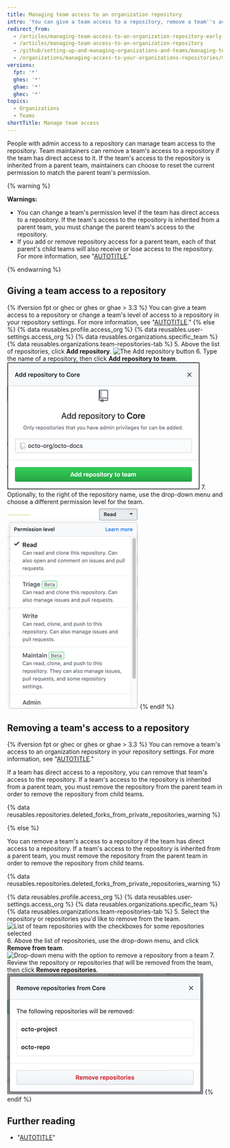 ```yaml
---
title: Managing team access to an organization repository
intro: 'You can give a team access to a repository, remove a team''s access to a repository, or change a team''s permission level for a repository.'
redirect_from:
  - /articles/managing-team-access-to-an-organization-repository-early-access-program
  - /articles/managing-team-access-to-an-organization-repository
  - /github/setting-up-and-managing-organizations-and-teams/managing-team-access-to-an-organization-repository
  - /organizations/managing-access-to-your-organizations-repositories/managing-team-access-to-an-organization-repository
versions:
  fpt: '*'
  ghes: '*'
  ghae: '*'
  ghec: '*'
topics:
  - Organizations
  - Teams
shortTitle: Manage team access
---
```


People with admin access to a repository can manage team access to the repository. Team maintainers can remove a team's access to a repository if the team has direct access to it. If the team's access to the repository is inherited from a parent team, maintainers can choose to reset the current permission to match the parent team's permission.

{% warning %}

**Warnings:**
- You can change a team's permission level if the team has direct access to a repository. If the team's access to the repository is inherited from a parent team, you must change the parent team's access to the repository.
- If you add or remove repository access for a parent team, each of that parent's child teams will also receive or lose access to the repository. For more information, see "[AUTOTITLE](/organizations/organizing-members-into-teams/about-teams)."

{% endwarning %}

## Giving a team access to a repository

{% ifversion fpt or ghec or ghes or ghae > 3.3 %}
You can give a team access to a repository or change a team's level of access to a repository in your repository settings. For more information, see "[AUTOTITLE](/repositories/managing-your-repositorys-settings-and-features/managing-repository-settings/managing-teams-and-people-with-access-to-your-repository#inviting-a-team-or-person)." 
{% else %}
{% data reusables.profile.access_org %}
{% data reusables.user-settings.access_org %}
{% data reusables.organizations.specific_team %}
{% data reusables.organizations.team-repositories-tab %}
5. Above the list of repositories, click **Add repository**.
  ![The Add repository button](/assets/images/help/organizations/add-repositories-button.png)
6. Type the name of a repository, then click **Add repository to team**.
  ![Repository search field](/assets/images/help/organizations/team-repositories-add.png)
7. Optionally, to the right of the repository name, use the drop-down menu and choose a different permission level for the team.
  ![Repository access level dropdown](/assets/images/help/organizations/team-repositories-change-permission-level.png)
{% endif %}
## Removing a team's access to a repository

{% ifversion fpt or ghec or ghes or ghae > 3.3 %}
You can remove a team's access to an organization repository in your repository settings. For more information, see "[AUTOTITLE](/repositories/managing-your-repositorys-settings-and-features/managing-repository-settings/managing-teams-and-people-with-access-to-your-repository#removing-access-for-a-team-or-person)."

If a team has direct access to a repository, you can remove that team's access to the repository. If a team's access to the repository is inherited from a parent team, you must remove the repository from the parent team in order to remove the repository from child teams.

{% data reusables.repositories.deleted_forks_from_private_repositories_warning %}

{% else %}

You can remove a team's access to a repository if the team has direct access to a repository. If a team's access to the repository is inherited from a parent team, you must remove the repository from the parent team in order to remove the repository from child teams.

{% data reusables.repositories.deleted_forks_from_private_repositories_warning %}

{% data reusables.profile.access_org %}
{% data reusables.user-settings.access_org %}
{% data reusables.organizations.specific_team %}
{% data reusables.organizations.team-repositories-tab %}
5. Select the repository or repositories you'd like to remove from the team.
  ![List of team repositories with the checkboxes for some repositories selected](/assets/images/help/teams/select-team-repositories-bulk.png)
6. Above the list of repositories, use the drop-down menu, and click **Remove from team**.
  ![Drop-down menu with the option to remove a repository from a team](/assets/images/help/teams/remove-team-repo-dropdown.png)
7. Review the repository or repositories that will be removed from the team, then click **Remove repositories**.
  ![Modal box with a list of repositories that the team will no longer have access to](/assets/images/help/teams/confirm-remove-team-repos.png)
{% endif %}
## Further reading

- "[AUTOTITLE](/organizations/managing-user-access-to-your-organizations-repositories/repository-roles-for-an-organization)"

